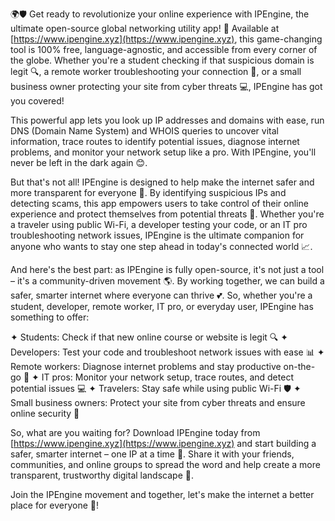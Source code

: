 🌍🛡️ Get ready to revolutionize your online experience with IPEngine, the ultimate open-source global networking utility app! 🚀 Available at [https://www.ipengine.xyz](https://www.ipengine.xyz), this game-changing tool is 100% free, language-agnostic, and accessible from every corner of the globe. Whether you're a student checking if that suspicious domain is legit 🔍, a remote worker troubleshooting your connection 📡, or a small business owner protecting your site from cyber threats 💻, IPEngine has got you covered!

This powerful app lets you look up IP addresses and domains with ease, run DNS (Domain Name System) and WHOIS queries to uncover vital information, trace routes to identify potential issues, diagnose internet problems, and monitor your network setup like a pro. With IPEngine, you'll never be left in the dark again 😊.

But that's not all! IPEngine is designed to help make the internet safer and more transparent for everyone 🌈. By identifying suspicious IPs and detecting scams, this app empowers users to take control of their online experience and protect themselves from potential threats 💪. Whether you're a traveler using public Wi-Fi, a developer testing your code, or an IT pro troubleshooting network issues, IPEngine is the ultimate companion for anyone who wants to stay one step ahead in today's connected world 📈.

And here's the best part: as IPEngine is fully open-source, it's not just a tool – it's a community-driven movement 🌎. By working together, we can build a safer, smarter internet where everyone can thrive 💕. So, whether you're a student, developer, remote worker, IT pro, or everyday user, IPEngine has something to offer:

✦ Students: Check if that new online course or website is legit 🔍
✦ Developers: Test your code and troubleshoot network issues with ease 📊
✦ Remote workers: Diagnose internet problems and stay productive on-the-go 📱
✦ IT pros: Monitor your network setup, trace routes, and detect potential issues 💻
✦ Travelers: Stay safe while using public Wi-Fi 🛡️
✦ Small business owners: Protect your site from cyber threats and ensure online security 💸

So, what are you waiting for? Download IPEngine today from [https://www.ipengine.xyz](https://www.ipengine.xyz) and start building a safer, smarter internet – one IP at a time 🚀. Share it with your friends, communities, and online groups to spread the word and help create a more transparent, trustworthy digital landscape 💬.

Join the IPEngine movement and together, let's make the internet a better place for everyone 🌟!